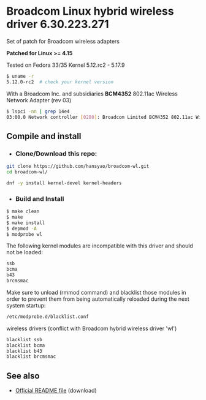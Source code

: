 # Broadcom Linux hybrid wireless driver 6.30.223.271

Set of patch for Broadcom wireless adapters

**Patched for Linux >= 4.15**

Tested on Fedora 33/35 Kernel 5.12.rc2 - 5.17.9

```bash
$ uname -r
5.12.0-rc2  # check your kernel version
```

With a Broadcom Inc. and subsidiaries **BCM4352** 802.11ac Wireless Network Adapter (rev 03)

```bash
$ lspci -nn | grep 14e4
03:00.0 Network controller [0280]: Broadcom Limited BCM4352 802.11ac Wireless Network Adapter [14e4:43b1] (rev 03)
```

## Compile and install

* ### Clone/Download this repo:

```bash
git clone https://github.com/hansyao/broadcom-wl.git
cd broadcom-wl/

dnf -y install kernel-devel kernel-headers

```

* ### Build and Install
```bash
$ make clean
$ make
$ make install
$ depmod -A
$ modprobe wl
```

The following kernel modules are incompatible with this driver and should not be loaded:
```bash
ssb
bcma
b43
brcmsmac
```
Make sure to unload (rmmod command) and blacklist those modules in order to prevent them from being automatically reloaded during the next system startup:

```bash
/etc/modprobe.d/blacklist.conf
```

wireless drivers (conflict with Broadcom hybrid wireless driver 'wl')
```bash
blacklist ssb
blacklist bcma
blacklist b43
blacklist brcmsmac
```

## See also

* [Official README file][1] (download)


[1]: https://docs.broadcom.com/docs-and-downloads/docs/linux_sta/README_6.30.223.271.txt